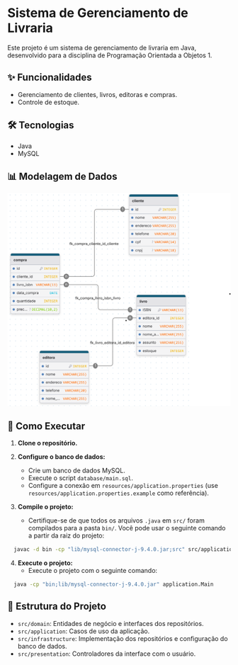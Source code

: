 # Sistema de Gerenciamento de Livraria

Este projeto é um sistema de gerenciamento de livraria em Java, desenvolvido para a disciplina de Programação Orientada a Objetos 1.

## ✨ Funcionalidades

*   Gerenciamento de clientes, livros, editoras e compras.
*   Controle de estoque.

## 🛠️ Tecnologias

*   Java
*   MySQL


## 📊 Modelagem de Dados

![Diagrama de Entidades e Relacionamentos](database/DB.png)

## 🚀 Como Executar

1.  **Clone o repositório.**

2.  **Configure o banco de dados:**
    *   Crie um banco de dados MySQL.
    *   Execute o script `database/main.sql`.
    *   Configure a conexão em `resources/application.properties` (use `resources/application.properties.example` como referência).

3.  **Compile o projeto:**
    *   Certifique-se de que todos os arquivos `.java` em `src/` foram compilados para a pasta `bin/`. Você pode usar o seguinte comando a partir da raiz do projeto:
```bash
  javac -d bin -cp "lib/mysql-connector-j-9.4.0.jar;src" src/application/Main.java src/application/usecases/*.java src/domain/entities/*.java src/domain/repositories/*.java src/domain/utils/*.java src/infrastructure/db/*.java src/infrastructure/repositories/*.java src/presentation/controllers/*.java
```

4.  **Execute o projeto:**
    *  Execute o projeto com o seguinte comando:
```bash
  java -cp "bin;lib/mysql-connector-j-9.4.0.jar" application.Main
```

## 📂 Estrutura do Projeto

*   `src/domain`: Entidades de negócio e interfaces dos repositórios.
*   `src/application`: Casos de uso da aplicação.
*   `src/infrastructure`: Implementação dos repositórios e configuração do banco de dados.
*   `src/presentation`: Controladores da interface com o usuário.